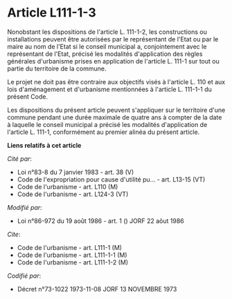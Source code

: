 # Article L111-1-3

Nonobstant les dispositions de l'article L. 111-1-2, les constructions ou installations peuvent être autorisées  par le
représentant de l'Etat ou par le maire au nom de l'Etat si le conseil municipal a, conjointement avec le représentant de
l'Etat, précisé les modalités d'application des règles générales d'urbanisme prises en application de l'article L. 111-1 sur
tout ou partie du territoire de la commune.

Le projet ne doit pas être contraire aux objectifs visés à l'article L. 110 et aux lois d'aménagement et d'urbanisme
mentionnées à l'article L. 111-1-1 du présent Code.

Les dispositions du présent article  peuvent s'appliquer sur le territoire d'une commune pendant une durée maximale de quatre
ans à compter de la date à laquelle le conseil municipal a précisé les modalités d'application de l'article L. 111-1,
conformément au premier alinéa du présent article.

**Liens relatifs à cet article**

_Cité par_:

  - Loi n°83-8 du 7 janvier 1983 - art. 38 (V)
  - Code de l'expropriation pour cause d'utilité pu... - art. L13-15 (VT)
  - Code de l'urbanisme - art. L110 (M)
  - Code de l'urbanisme - art. L124-3 (VT)

_Modifié par_:

  - Loi n°86-972 du 19 août 1986 - art. 1 () JORF 22 aôut 1986

_Cite_:

  - Code de l'urbanisme - art. L111-1 (M)
  - Code de l'urbanisme - art. L111-1-1 (M)
  - Code de l'urbanisme - art. L111-1-2 (M)

_Codifié par_:

  - Décret n°73-1022 1973-11-08 JORF 13 NOVEMBRE 1973
